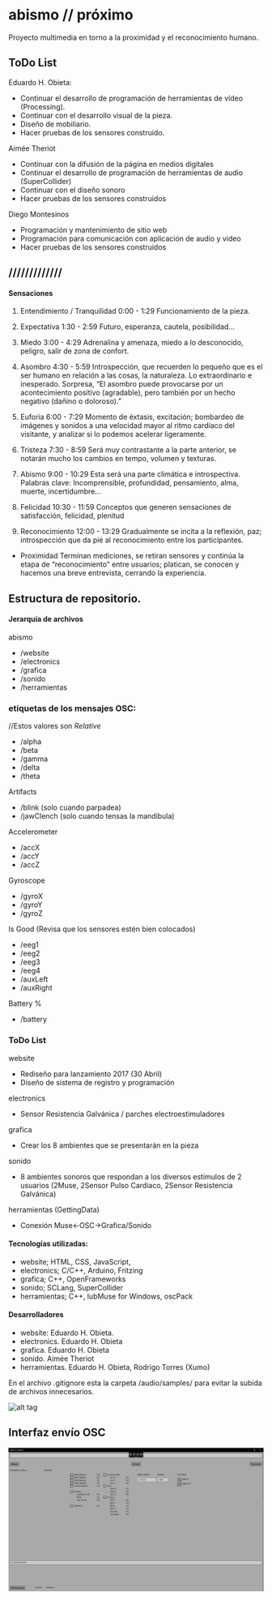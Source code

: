 # abismo // próximo 
Proyecto multimedia en torno a la proximidad y el reconocimiento humano.

## ToDo List
Eduardo H. Obieta:
* Continuar el desarrollo de programación de herramientas de vídeo (Processing).
* Continuar con el desarrollo visual de la pieza.
* Diseño de mobiliario.
* Hacer pruebas de los sensores construido.

Aimée Theriot 
* Continuar con la difusión de la página en medios digitales
* Continuar el desarrollo de programación de herramientas de audio (SuperCollider)
* Continuar con el diseño sonoro
* Hacer pruebas de los sensores construidos

Diego Montesinos
* Programación y mantenimiento de sitio web
* Programación para comunicación con aplicación de audio y video
* Hacer pruebas de los sensores construidos

## /////////////

#### Sensaciones
1. Entendimiento / Tranquilidad 0:00 - 1:29 Funcionamiento de la pieza.

2. Expectativa 1:30 - 2:59 Futuro, esperanza, cautela, posibilidad...

3. Miedo 3:00 - 4:29 Adrenalina y amenaza, miedo a lo desconocido, peligro, salir de zona de confort.

4. Asombro 4:30 - 5:59 Introspección, que recuerden lo pequeño que es el ser humano en relación a las cosas, la naturaleza. Lo extraordinario e inesperado. Sorpresa, “El asombro puede provocarse por un acontecimiento positivo (agradable), pero también por un hecho negativo (dañino o doloroso).”

5. Euforia 6:00 - 7:29 Momento de éxtasis, excitación; bombardeo de imágenes y sonidos a una velocidad mayor al ritmo cardíaco del visitante, y analizar si lo podemos acelerar ligeramente.

6. Tristeza 7:30 - 8:59
Será muy contrastante a la parte anterior, se notarán mucho los cambios en tempo, volumen y texturas.

7. Abismo 9:00 -  10:29
Esta será una parte climática e introspectiva. Palabras clave: Incomprensible, profundidad, pensamiento, alma, muerte, incertidumbre...

8. Felicidad 10:30 - 11:59
Conceptos que generen sensaciones de satisfacción, felicidad, plenitud

9. Reconocimiento 12:00 - 13:29
Gradualmente se incita a la reflexión, paz; introspección que da pié al reconocimiento entre los participantes.
- Proximidad
Terminan mediciones, se retiran sensores y continúa la etapa de “reconocimiento” entre usuarios; platican, se conocen y hacemos una breve entrevista, cerrando la experiencia.

## Estructura de repositorio.
#### Jerarquía de archivos
abismo
- /website
- /electronics
- /grafica
- /sonido
- /herramientas

### etiquetas de los mensajes OSC:
//Estos valores son *Relative*
- /alpha
- /beta
- /gamma
- /delta
- /theta

Artifacts
- /blink (solo cuando parpadea)
- /jawClench (solo cuando tensas la mandíbula)

Accelerometer
- /accX
- /accY
- /accZ

Gyroscope
- /gyroX
- /gyroY
- /gyroZ

Is Good (Revisa que los sensores estén bien colocados)
- /eeg1
- /eeg2
- /eeg3
- /eeg4
- /auxLeft
- /auxRight

Battery %
- /battery

### ToDo List
website
* Rediseño para lanzamiento 2017 (30 Abril)
* Diseño de sistema de registro y programación

electronics
* Sensor Resistencia Galvánica / parches electroestimuladores

grafica
* Crear los 8 ambientes que se presentarán en la pieza

sonido
* 8 ambientes sonoros que respondan a los diversos estímulos de 2 usuarios (2Muse, 2Sensor Pulso Cardiaco, 2Sensor Resistencia Galvánica)

herramientas (GettingData)
* Conexión Muse<-OSC->Grafica/Sonido

#### Tecnologías utilizadas:
* website; HTML, CSS, JavaScript, 
* electronics; C/C++, Arduino, Fritzing
* grafica; C++, OpenFrameworks
* sonido; SCLang, SuperCollider
* herramientas; C++, lubMuse for Windows, oscPack

#### Desarrolladores
* website: Eduardo H. Obieta.
* electronics. Eduardo H. Obieta
* grafica. Eduardo H. Obieta
* sonido. Aimée Theriot
* herramientas. Eduardo H. Obieta, Rodrigo Torres (Xumo)

En el archivo .gitignore esta la carpeta /audio/samples/ para evitar la subida de archivos innecesarios.

![alt tag](http://abismo.cc/images/agradecimiento_coverFB.png)

## Interfaz envío OSC

![alt tag](https://github.com/laadeho/abismo/blob/master/website/images/UI_200417.png?raw=true)